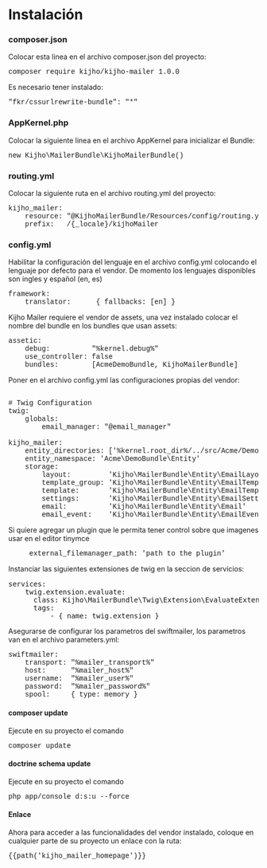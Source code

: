 <html>
 <body>
<h1>Instalación</h1>


<h3>composer.json</h3>

Colocar esta linea en el archivo composer.json del proyecto:

<pre style="font-family: Courier New;">composer require kijho/kijho-mailer 1.0.0</pre>


Es necesario tener instalado:

<pre style="font-family: Courier New;">"fkr/cssurlrewrite-bundle": "*"</pre>

<h3>AppKernel.php</h3>

Colocar la siguiente linea en el archivo AppKernel para inicializar el Bundle:

<pre style="font-family: Courier New;">new Kijho\MailerBundle\KijhoMailerBundle()</pre>


<h3>routing.yml</h3>

Colocar la siguiente ruta en el archivo routing.yml del proyecto:

<pre style="font-family: Courier New;">
kijho_mailer:
    resource: "@KijhoMailerBundle/Resources/config/routing.yml"
    prefix:   /{_locale}/kijhoMailer
</pre>


<h3>config.yml</h3>

Habilitar la configuración del lenguaje en el archivo config.yml colocando  el lenguaje por defecto para el vendor. De momento los lenguajes disponibles son ingles y español (en, es)

<pre style="font-family: Courier New;">
framework:
    translator:      { fallbacks: [en] }
</pre>


Kijho Mailer requiere el vendor de assets, una vez instalado colocar el nombre del bundle en los bundles que usan assets:

<pre style="font-family: Courier New;">
assetic:
    debug:          "%kernel.debug%"
    use_controller: false
    bundles:        [AcmeDemoBundle, KijhoMailerBundle]
</pre>

Poner en el archivo config.yml las configuraciones propias del vendor:
<pre style="font-family: Courier New;">

# Twig Configuration
twig:
    globals:
        email_manager: "@email_manager"

kijho_mailer:
    entity_directories: ['%kernel.root_dir%/../src/Acme/DemoBundle/Entity/']
    entity_namespace: 'Acme\DemoBundle\Entity'
    storage:
        layout:         'Kijho\MailerBundle\Entity\EmailLayout'
        template_group: 'Kijho\MailerBundle\Entity\EmailTemplateGroup'
        template:       'Kijho\MailerBundle\Entity\EmailTemplate'
        settings:       'Kijho\MailerBundle\Entity\EmailSettings'
        email:          'Kijho\MailerBundle\Entity\Email'
        email_event:    'Kijho\MailerBundle\Entity\EmailEvent'
</pre>

Si quiere agregar un plugin que le permita tener control sobre que imagenes usar en el editor tinymce
<pre style="font-family: Courier New;">
     external_filemanager_path: 'path to the plugin'
</pre>        

Instanciar las siguientes extensiones de twig en la seccion de servicios:
<pre>
services:
    twig.extension.evaluate:
      class: Kijho\MailerBundle\Twig\Extension\EvaluateExtension
      tags:
          - { name: twig.extension }
</pre>

Asegurarse de configurar los parametros del swiftmailer, los parametros van en el archivo parameters.yml:

<pre style="font-family: Courier New;">
swiftmailer:
    transport: "%mailer_transport%"
    host:      "%mailer_host%"
    username:  "%mailer_user%"
    password:  "%mailer_password%"
    spool:     { type: memory }
</pre>


<h4>composer update</h4>
Ejecute en su proyecto el comando <pre style="font-family: Courier New;">composer update</pre> 

<h4>doctrine schema update</h4>
Ejecute en su proyecto el comando <pre style="font-family: Courier New;">php app/console d:s:u --force</pre> 

<h4>Enlace</h4>
Ahora para acceder a las funcionalidades del vendor instalado, coloque en cualquier parte de su proyecto un enlace con la ruta:
<pre style="font-family: Courier New;">{{path('kijho_mailer_homepage')}}</pre>

<script>
    $( function() { $("PRE").prettyPre(); } );
</script>

</body>
</html>
